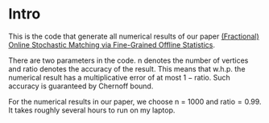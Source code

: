 # Intro

This is the code that generate all numerical results of our paper [(Fractional) Online Stochastic Matching via Fine-Grained Offline
Statistics](https://dl.acm.org/doi/pdf/10.1145/3519935.3519994).

There are two parameters in the code.  n  denotes the number of vertices and $\mathrm{ratio}$ denotes the accuracy of the result. This means that w.h.p. the numerical result has a multiplicative error of at most $1 - \mathrm{ratio}$. Such accuracy is guaranteed by Chernoff bound.

For the numerical results in our paper, we choose  n = 1000  and $\mathrm{ratio} = 0.99$. It takes roughly several hours to run on my laptop.
